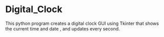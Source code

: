 # Digital_Clock
This python program creates a digital clock GUI using Tkinter that shows the current time and date , and updates every second.
